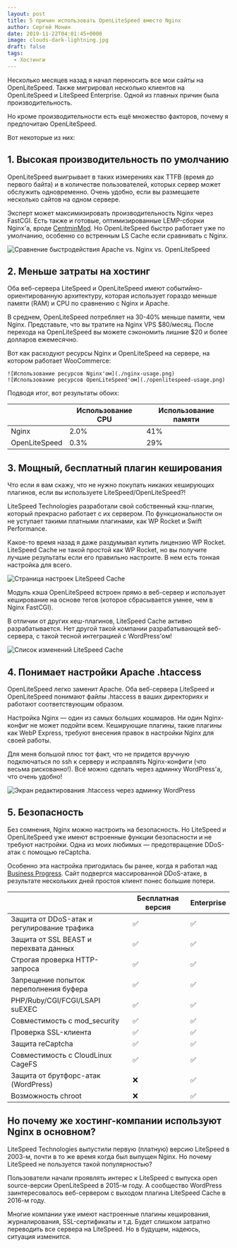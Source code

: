 ```yaml
---
layout: post
title: 5 причин использовать OpenLiteSpeed вместо Nginx
author: Сергей Монин
date: 2019-11-22T04:01:45+0000
image: clouds-dark-lightning.jpg
draft: false
tags: 
  - Хостинги
---
```


Несколько месяцев назад я начал переносить все мои сайты на OpenLiteSpeed. Также мигрировал несколько клиентов на OpenLiteSpeed и LiteSpeed Enterprise. Одной из главных причин была производительность.

Но кроме производительности есть ещё множество факторов, почему я предпочитаю OpenLiteSpeed.

Вот некоторые из них:

## 1. Высокая производительность по умолчанию

OpenLiteSpeed выигрывает в таких измерениях как TTFB (время до первого байта) и в количестве пользователей, которых сервер может обслужить одновременно. Очень удобно, если вы размещаете несколько сайтов на одном сервере.

Эксперт может максимизировать производительность Nginx через FastCGI. Есть также и готовые, оптимизированные LEMP-сборки Nginx'а, вроде [CentminMod](https://centminmod.com/). Но OpenLiteSpeed быстро работает уже по умолчанию, особенно со встренным LS Cache если сравнивать с Nginx.

![Сравнение быстродействия Apache vs. Nginx vs. OpenLiteSpeed](./bench.jpg)

## 2. Меньше затраты на хостинг

Оба веб-сервера LiteSpeed и OpenLiteSpeed имеют событийно-ориентированную архитектуру, которая использует гораздо меньше памяти (RAM) и CPU по сравнению с Nginx и Apache.

В среднем, OpenLiteSpeed потребляет на 30-40% меньше памяти, чем Nginx. Представьте, что вы тратите на Nginx VPS $80/месяц. После перехода на OpenLiteSpeed вы можете сэкономить лишние $20 и более долларов ежемесячно.

Вот как расходуют ресурсы Nginx и OpenLiteSpeed на сервере, на котором работает WooCommerce:

```grid|2
![Использование ресурсов Nginx'ом](./nginx-usage.png)
![Использование ресурсов OpenLiteSpeed'ом](./openlitespeed-usage.png)
```

Подводя итог, вот результаты обоих:

|               | Использование CPU | Использование памяти |
|---------------|-------------------|----------------------|
| Nginx         | 2.0%              | 41%                  |
| OpenLiteSpeed | 0.3%              | 29%                  |

## 3. Мощный, бесплатный плагин кеширования

Что если я вам скажу, что не нужно покупать никаких кеширующих плагинов, если вы используете LiteSpeed/OpenLiteSpeed?!

LiteSpeed Technologies разработали свой собственный кэш-плагин, который прекрасно работает с их сервером. По функциональности он не уступает такими платными плагинами, как WP Rocket и Swift Performance.

Какое-то время назад я даже раздумывал купить лицензию WP Rocket. LiteSpeed Cache не такой простой как WP Rocket, но вы получите лучшие результаты если его правильно настроите. В нем есть тонкая настройка для всего.

![Страница настроек LiteSpeed Cache](./litespeed-cache.png)

Модуль кэша OpenLiteSpeed встроен прямо в веб-сервер и использует кеширование на основе тегов (которое сбрасывается умнее, чем в Nginx FastCGI).

В отличии от других кеш-плагинов, LiteSpeed Сache активно разрабатывается. Нет другой такой компании разрабатывающей веб-сервера, с такой тесной интеграцией с WordPress'ом!

![Список изменений LiteSpeed Cache](./litespeed-cache-changelog.png)

## 4. Понимает настройки Apache .htaccess

OpenLiteSpeed легко заменит Apache. Оба веб-сервера LiteSpeed и OpenLiteSpeed понимают файлы .htaccess в ваших директориях и работают соответствующим образом.

Настройка Nginx — один из самых больших кошмаров. Ни один Nginx-конфиг не может подойти всем. Кеширующие плагины, такие плагины как WebP Express, требуют внесения правок в настройки Nginx для своей работы.

Для меня большой плюс тот факт, что не придется вручную подключаться по ssh к серверу и исправлять Nginx-конфиги (что весьма рискованно!). Всё можно сделать через админку WordPress'а, что очень удобно!  

![Экран редактирования .htaccess через админку WordPress](./htaccess.png)

## 5. Безопасность

Без сомнения, Nginx можно настроить на безопасность. Но LiteSpeed и OpenLiteSpeed уже имеют встроенные функции безопасности и не требуют настройки. Одна из моих любимых — предотвращение DDoS-атак с помощью reCaptcha.

Особенно эта настройка пригодилась бы ранее, когда я работал над [Business Progress](http://businessprogress.eu/). Сайт подвергся массированной DDoS-атаке, в результате нескольких дней простоя клиент понес большие потери.    

|                                             | Бесплатная версия | Enterprise |
|---------------------------------------------|-------------------|------------|
| Защита от DDoS-атак и регулирование трафика | ✅                 | ✅          |
| Защита от SSL BEAST и перехвата данных      | ✅                 | ✅          |
| Строгая проверка HTTP-запроса               | ✅                 | ✅          |
| Запрещение попыток переполнения буфера      | ✅                 | ✅          |
| PHP/Ruby/CGI/FCGI/LSAPI suEXEC              | ✅                 | ✅          |
| Совместимость с mod_security                | ✅                 | ✅          |
| Проверка SSL-клиента                        | ✅                 | ✅          |
| Защита reCaptcha                            | ✅                 | ✅          |
| Совместимость с CloudLinux CageFS           | ✅                 | ✅          |
| Защита от брутфорс-атак (WordPress)         | ❌                 | ✅          |
| Возможность chroot                          | ❌                 | ✅          |

## Но почему же хостинг-компании используют Nginx в основном?

LiteSpeed Technologies выпустили первую (платную) версию LiteSpeed в 2003-м, почти в то же время когда был выпущен Nginx. Но почему LiteSpeed не пользуется такой популярностью?

Пользователи начали проявлять интерес к LiteSpeed с выпуска open source-версии OpenLiteSpeed в 2015-м году. А сообщество WordPress заинтересовалось веб-сервером с выходом плагина LiteSpeed Cache в 2016-м году.

Многие компании уже имеют настроенные плагины кеширования, журналирования, SSL-сертификаты и т.д. Будет слишком затратно переводить все сервера на LiteSpeed. Но в будущем, надеюсь, ситуация изменится.

 
